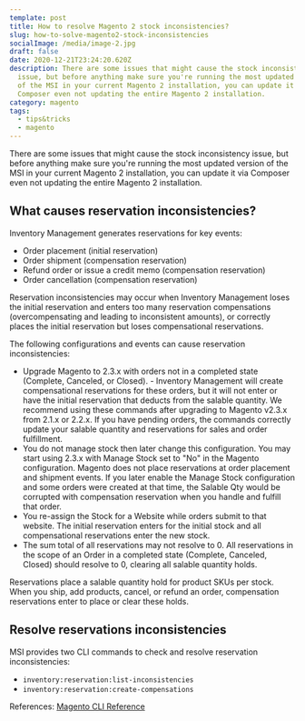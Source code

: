 ```yaml
---
template: post
title: How to resolve Magento 2 stock inconsistencies?
slug: how-to-solve-magento2-stock-inconsistencies
socialImage: /media/image-2.jpg
draft: false
date: 2020-12-21T23:24:20.620Z
description: There are some issues that might cause the stock inconsistency
  issue, but before anything make sure you're running the most updated version
  of the MSI in your current Magento 2 installation, you can update it via
  Composer even not updating the entire Magento 2 installation.
category: magento
tags:
  - tips&tricks
  - magento
---
```

There are some issues that might cause the stock inconsistency issue, but before anything make sure you're running the most updated version of the MSI in your current Magento 2 installation, you can update it via Composer even not updating the entire Magento 2 installation.

## What causes reservation inconsistencies?

Inventory Management generates reservations for key events:

- Order placement (initial reservation)
- Order shipment (compensation reservation)
- Refund order or issue a credit memo (compensation reservation)
- Order cancellation (compensation reservation)

Reservation inconsistencies may occur when Inventory Management loses the initial reservation and enters too many reservation compensations (overcompensating and leading to inconsistent amounts), or correctly places the initial reservation but loses compensational reservations.

The following configurations and events can cause reservation inconsistencies:

- Upgrade Magento to 2.3.x with orders not in a completed state (Complete, Canceled, or Closed). - Inventory Management will create compensational reservations for these orders, but it will not enter or have the initial reservation that deducts from the salable quantity. We recommend using these commands after upgrading to Magento v2.3.x from 2.1.x or 2.2.x. If you have pending orders, the commands correctly update your salable quantity and reservations for sales and order fulfillment.
- You do not manage stock then later change this configuration. You may start using 2.3.x with Manage Stock set to "No" in the Magento configuration. Magento does not place reservations at order placement and shipment events. If you later enable the Manage Stock configuration and some orders were created at that time, the Salable Qty would be corrupted with compensation reservation when you handle and fulfill that order.
- You re-assign the Stock for a Website while orders submit to that website. The initial reservation enters for the initial stock and all compensational reservations enter the new stock.
- The sum total of all reservations may not resolve to 0. All reservations in the scope of an Order in a completed state (Complete, Canceled, Closed) should resolve to 0, clearing all salable quantity holds.

Reservations place a salable quantity hold for product SKUs per stock. When you ship, add products, cancel, or refund an order, compensation reservations enter to place or clear these holds.

## Resolve reservations inconsistencies

MSI provides two CLI commands to check and resolve reservation inconsistencies:

- `inventory:reservation:list-inconsistencies`
- `inventory:reservation:create-compensations`

References: [Magento CLI Reference][1]


  [1]: https://github.com/magento/inventory/wiki/CLI-Reference

